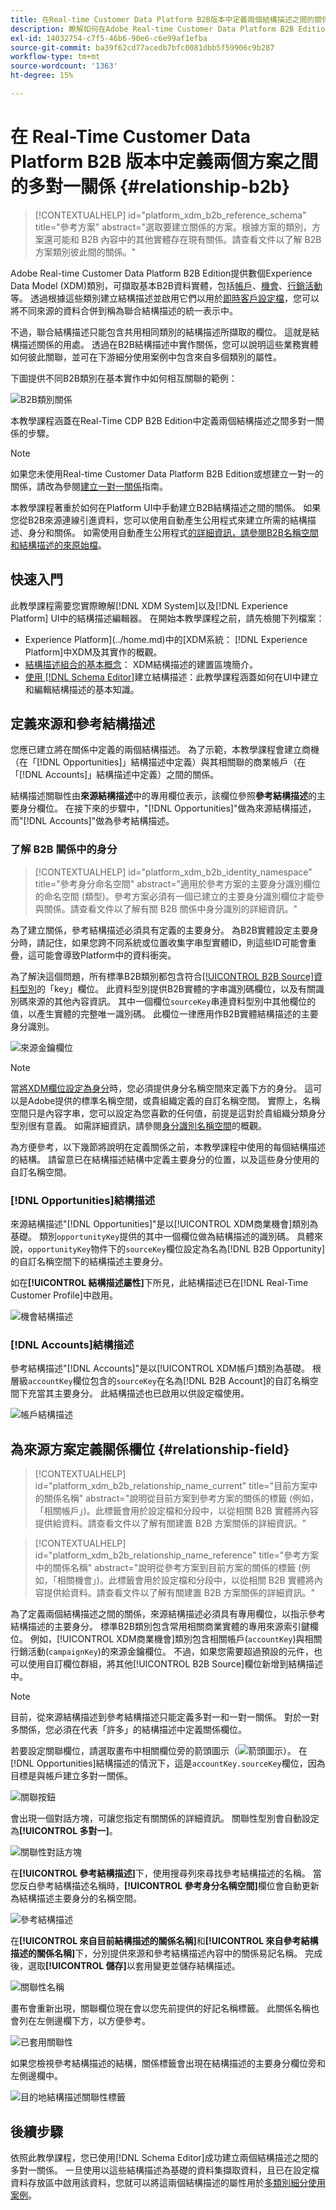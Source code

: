```yaml
---
title: 在Real-time Customer Data Platform B2B版本中定義兩個結構描述之間的關係
description: 瞭解如何在Adobe Real-time Customer Data Platform B2B Edition中定義兩個結構描述之間的多對一關係。
exl-id: 14032754-c7f5-46b6-90e6-c6e99af1efba
source-git-commit: ba39f62cd77acedb7bfc0081dbb5f59906c9b287
workflow-type: tm+mt
source-wordcount: '1363'
ht-degree: 15%

---
```


# 在 Real-Time Customer Data Platform B2B 版本中定義兩個方案之間的多對一關係 {#relationship-b2b}

>[!CONTEXTUALHELP]
>id="platform_xdm_b2b_reference_schema"
>title="參考方案"
>abstract="選取要建立關係的方案。根據方案的類別，方案還可能和 B2B 內容中的其他實體存在現有關係。請查看文件以了解 B2B 方案類別彼此間的關係。"

Adobe Real-time Customer Data Platform B2B Edition提供數個Experience Data Model (XDM)類別，可擷取基本B2B資料實體，包括[帳戶](../classes/b2b/business-account.md)、[機會](../classes/b2b/business-opportunity.md)、[行銷活動](../classes/b2b/business-campaign.md)等。 透過根據這些類別建立結構描述並啟用它們以用於[即時客戶設定檔](../../profile/home.md)，您可以將不同來源的資料合併到稱為聯合結構描述的統一表示中。

不過，聯合結構描述只能包含共用相同類別的結構描述所擷取的欄位。 這就是結構描述關係的用處。 透過在B2B結構描述中實作關係，您可以說明這些業務實體如何彼此關聯，並可在下游細分使用案例中包含來自多個類別的屬性。

下圖提供不同B2B類別在基本實作中如何相互關聯的範例：

![B2B類別關係](../images/tutorials/relationship-b2b/classes.png)

本教學課程涵蓋在Real-Time CDP B2B Edition中定義兩個結構描述之間多對一關係的步驟。

>[!NOTE]
>
>如果您未使用Real-time Customer Data Platform B2B Edition或想建立一對一的關係，請改為參閱[建立一對一關係](./relationship-ui.md)指南。
>
>本教學課程著重於如何在Platform UI中手動建立B2B結構描述之間的關係。 如果您從B2B來源連線引進資料，您可以使用自動產生公用程式來建立所需的結構描述、身分和關係。 如需使用自動產生公用程式[的詳細資訊，請參閱B2B名稱空間和結構描述的來原始檔](../../sources/connectors/adobe-applications/marketo/marketo-namespaces.md)。

## 快速入門

此教學課程需要您實際瞭解[!DNL XDM System]以及[!DNL Experience Platform] UI中的結構描述編輯器。 在開始本教學課程之前，請先檢閱下列檔案：

* Experience Platform](../home.md)中的[XDM系統： [!DNL Experience Platform]中XDM及其實作的概觀。
* [結構描述組合的基本概念](../schema/composition.md)： XDM結構描述的建置區塊簡介。
* [使用 [!DNL Schema Editor]](create-schema-ui.md)建立結構描述：此教學課程涵蓋如何在UI中建立和編輯結構描述的基本知識。

## 定義來源和參考結構描述

您應已建立將在關係中定義的兩個結構描述。 為了示範，本教學課程會建立商機（在「[!DNL Opportunities]」結構描述中定義）與其相關聯的商業帳戶（在「[!DNL Accounts]」結構描述中定義）之間的關係。

結構描述關聯性由&#x200B;**來源結構描述**&#x200B;中的專用欄位表示，該欄位參照&#x200B;**參考結構描述**&#x200B;的主要身分欄位。 在接下來的步驟中，&quot;[!DNL Opportunities]&quot;做為來源結構描述，而&quot;[!DNL Accounts]&quot;做為參考結構描述。

### 了解 B2B 關係中的身分

>[!CONTEXTUALHELP]
>id="platform_xdm_b2b_identity_namespace"
>title="參考身分命名空間"
>abstract="適用於參考方案的主要身分識別欄位的命名空間 (類型)。參考方案必須有一個已建立的主要身分識別欄位才能參與關係。請查看文件以了解有關 B2B 關係中身分識別的詳細資訊。"

為了建立關係，參考結構描述必須具有定義的主要身分。 為B2B實體設定主要身分時，請記住，如果您跨不同系統或位置收集字串型實體ID，則這些ID可能會重疊，這可能會導致Platform中的資料衝突。

為了解決這個問題，所有標準B2B類別都包含符合[[!UICONTROL B2B Source]資料型別](../data-types/b2b-source.md)的「key」欄位。 此資料型別提供B2B實體的字串識別碼欄位，以及有關識別碼來源的其他內容資訊。 其中一個欄位`sourceKey`串連資料型別中其他欄位的值，以產生實體的完整唯一識別碼。 此欄位一律應用作B2B實體結構描述的主要身分識別。

![來源金鑰欄位](../images/tutorials/relationship-b2b/sourcekey.png)

>[!NOTE]
>
>當[將XDM欄位設定為身分](../ui/fields/identity.md)時，您必須提供身分名稱空間來定義下方的身分。 這可以是Adobe提供的標準名稱空間，或貴組織定義的自訂名稱空間。 實際上，名稱空間只是內容字串，您可以設定為您喜歡的任何值，前提是這對於貴組織分類身分型別很有意義。 如需詳細資訊，請參閱[身分識別名稱空間](../../identity-service/features/namespaces.md)的概觀。

為方便參考，以下幾節將說明在定義關係之前，本教學課程中使用的每個結構描述的結構。 請留意已在結構描述結構中定義主要身分的位置，以及這些身分使用的自訂名稱空間。

### [!DNL Opportunities]結構描述

來源結構描述&quot;[!DNL Opportunities]&quot;是以[!UICONTROL XDM商業機會]類別為基礎。 類別`opportunityKey`提供的其中一個欄位做為結構描述的識別碼。 具體來說，`opportunityKey`物件下的`sourceKey`欄位設定為名為[!DNL B2B Opportunity]的自訂名稱空間下的結構描述主要身分。

如在&#x200B;**[!UICONTROL 結構描述屬性]**&#x200B;下所見，此結構描述已在[!DNL Real-Time Customer Profile]中啟用。

![機會結構描述](../images/tutorials/relationship-b2b/opportunities.png)

### [!DNL Accounts]結構描述

參考結構描述&quot;[!DNL Accounts]&quot;是以[!UICONTROL XDM帳戶]類別為基礎。 根層級`accountKey`欄位包含的`sourceKey`在名為[!DNL B2B Account]的自訂名稱空間下充當其主要身分。 此結構描述也已啟用以供設定檔使用。

![帳戶結構描述](../images/tutorials/relationship-b2b/accounts.png)

## 為來源方案定義關係欄位 {#relationship-field}

>[!CONTEXTUALHELP]
>id="platform_xdm_b2b_relationship_name_current"
>title="目前方案中的關係名稱"
>abstract="說明從目前方案到參考方案的關係的標籤 (例如，「相關帳戶」)。此標籤會用於設定檔和分段中，以從相關 B2B 實體將內容提供給資料。請查看文件以了解有關建置 B2B 方案關係的詳細資訊。"

>[!CONTEXTUALHELP]
>id="platform_xdm_b2b_relationship_name_reference"
>title="參考方案中的關係名稱"
>abstract="說明從參考方案到目前方案的關係的標籤 (例如，「相關機會」)。此標籤會用於設定檔和分段中，以從相關 B2B 實體將內容提供給資料。請查看文件以了解有關建置 B2B 方案關係的詳細資訊。"

為了定義兩個結構描述之間的關係，來源結構描述必須具有專用欄位，以指示參考結構描述的主要身分。 標準B2B類別包含常用相關商業實體的專用來源索引鍵欄位。 例如，[!UICONTROL XDM商業機會]類別包含相關帳戶(`accountKey`)與相關行銷活動(`campaignKey`)的來源金鑰欄位。 不過，如果您需要超過預設的元件，也可以使用自訂欄位群組，將其他[!UICONTROL B2B Source]欄位新增到結構描述中。

>[!NOTE]
>
>目前，從來源結構描述到參考結構描述只能定義多對一和一對一關係。 對於一對多關係，您必須在代表「許多」的結構描述中定義關係欄位。

若要設定關聯欄位，請選取畫布中相關欄位旁的箭頭圖示（![箭頭圖示](../images/tutorials/relationship-b2b/arrow.png)）。 在[!DNL Opportunities]結構描述的情況下，這是`accountKey.sourceKey`欄位，因為目標是與帳戶建立多對一關係。

![關聯按鈕](../images/tutorials/relationship-b2b/relationship-button.png)

會出現一個對話方塊，可讓您指定有關關係的詳細資訊。 關聯性型別會自動設定為&#x200B;**[!UICONTROL 多對一]**。

![關聯性對話方塊](../images/tutorials/relationship-b2b/relationship-dialog.png)

在&#x200B;**[!UICONTROL 參考結構描述]**&#x200B;下，使用搜尋列來尋找參考結構描述的名稱。 當您反白參考結構描述名稱時，**[!UICONTROL 參考身分名稱空間]**&#x200B;欄位會自動更新為結構描述主要身分的名稱空間。

![參考結構描述](../images/tutorials/relationship-b2b/reference-schema.png)

在&#x200B;**[!UICONTROL 來自目前結構描述的關係名稱]**&#x200B;和&#x200B;**[!UICONTROL 來自參考結構描述的關係名稱]**&#x200B;下，分別提供來源和參考結構描述內容中的關係易記名稱。 完成後，選取&#x200B;**[!UICONTROL 儲存]**&#x200B;以套用變更並儲存結構描述。

![關聯性名稱](../images/tutorials/relationship-b2b/relationship-name.png)

畫布會重新出現，關聯欄位現在會以您先前提供的好記名稱標籤。 此關係名稱也會列在左側邊欄下方，以方便參考。

![已套用關聯性](../images/tutorials/relationship-b2b/relationship-applied.png)

如果您檢視參考結構描述的結構，關係標籤會出現在結構描述的主要身分欄位旁和左側邊欄中。

![目的地結構描述關聯性標籤](../images/tutorials/relationship-b2b/destination-relationship.png)

## 後續步驟

依照此教學課程，您已使用[!DNL Schema Editor]成功建立兩個結構描述之間的多對一關係。 一旦使用以這些結構描述為基礎的資料集擷取資料，且已在設定檔資料存放區中啟用該資料，您就可以將這兩個結構描述的屬性用於[多類別細分使用案例](../../rtcdp/segmentation/b2b.md)。
